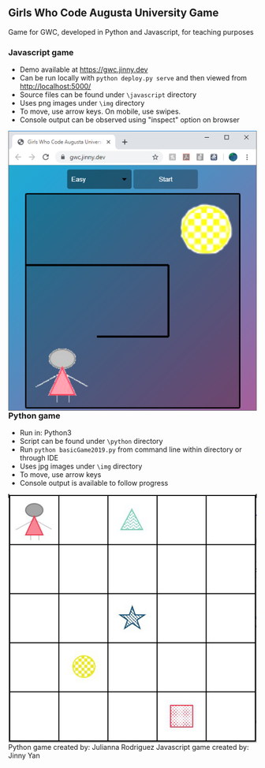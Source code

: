 ## Girls Who Code Augusta University Game
Game for GWC, developed in Python and Javascript, for teaching purposes

### Javascript game 
* Demo available at <https://gwc.jinny.dev>
* Can be run locally with `python deploy.py serve` and then viewed from <http://localhost:5000/>
* Source files can be found under `\javascript` directory
* Uses png images under `\img` directory
* To move, use arrow keys. On mobile, use swipes. 
* Console output can be observed using "inspect" option on browser

<img src="\img\js-screenshot.png"
     alt="JS game"
     style="float: left; margin-right: 10px;" />

### Python game
* Run in: Python3
* Script can be found under `\python` directory
* Run `python basicGame2019.py` from command line within directory or through IDE
* Uses jpg images under `\img` directory
* To move, use arrow keys
* Console output is available to follow progress

<img src="\img\python-screenshot.png"
     alt="Python game"
     style="float: left; margin-right: 10px;" />

Python game created by: Julianna Rodriguez
Javascript game created by: Jinny Yan
